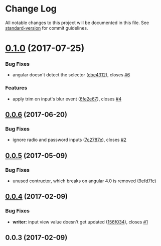 # Change Log

All notable changes to this project will be documented in this file. See [standard-version](https://github.com/conventional-changelog/standard-version) for commit guidelines.

<a name="0.1.0"></a>
# [0.1.0](https://github.com/khashayar/ng-trim-value-accessor/compare/v0.0.6...v0.1.0) (2017-07-25)


### Bug Fixes

* angular doesn't detect the selector ([ebe4312](https://github.com/khashayar/ng-trim-value-accessor/commit/ebe4312)), closes [#6](https://github.com/khashayar/ng-trim-value-accessor/issues/6)


### Features

* apply trim on input's blur event ([6fe2e67](https://github.com/khashayar/ng-trim-value-accessor/commit/6fe2e67)), closes [#4](https://github.com/khashayar/ng-trim-value-accessor/issues/4)



<a name="0.0.6"></a>
## [0.0.6](https://github.com/khashayar/ng-trim-value-accessor/compare/v0.0.5...v0.0.6) (2017-06-20)


### Bug Fixes

* ignore radio and password inputs ([7c2787e](https://github.com/khashayar/ng-trim-value-accessor/commit/7c2787e)), closes [#2](https://github.com/khashayar/ng-trim-value-accessor/issues/2)



<a name="0.0.5"></a>
## [0.0.5](https://github.com/khashayar/ng-trim-value-accessor/compare/v0.0.4...v0.0.5) (2017-05-09)


### Bug Fixes

* unused contructor, which breaks on angular 4.0 is removed ([9efd7fc](https://github.com/khashayar/ng-trim-value-accessor/commit/9efd7fc))



<a name="0.0.4"></a>
## [0.0.4](https://github.com/khashayar/ng-trim-value-accessor/compare/v0.0.3...v0.0.4) (2017-02-09)


### Bug Fixes

* **writer:** input view value doesn't get updated ([156f034](https://github.com/khashayar/ng-trim-value-accessor/commit/156f034)), closes [#1](https://github.com/khashayar/ng-trim-value-accessor/issues/1)



<a name="0.0.3"></a>
## 0.0.3 (2017-02-09)
